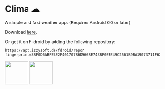 # Clima ☁
A simple and fast weather app. (Requires Android 6.0 or later)

Download [here](https://github.com/PrestoSole/clima/releases).

Or get it on F-droid by adding the following repository: 

```
https://apt.izzysoft.de/fdroid/repo?fingerprint=3BF0D6ABFEAE2F401707B6D966BE743BF0EEE49C2561B9BA39073711F628937A
```
<img src="https://fdroid.gitlab.io/artwork/badge/get-it-on.png" height="75">

<img src="https://user-images.githubusercontent.com/47897195/103149136-d0852880-4777-11eb-81cb-4e51e43944d7.png" height="75">
